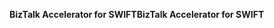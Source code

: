 <span data-ttu-id="3d70d-101">**BizTalk Accelerator for SWIFT**</span><span class="sxs-lookup"><span data-stu-id="3d70d-101">**BizTalk Accelerator for SWIFT**</span></span>